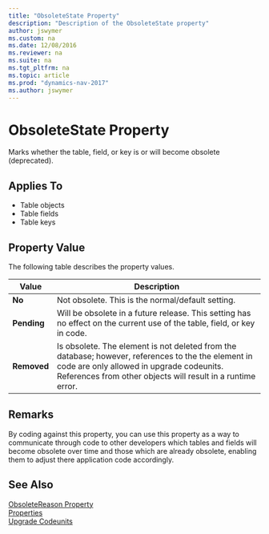 ```yaml
---
title: "ObsoleteState Property"
description: "Description of the ObsoleteState property"
author: jswymer
ms.custom: na
ms.date: 12/08/2016
ms.reviewer: na
ms.suite: na
ms.tgt_pltfrm: na
ms.topic: article
ms.prod: "dynamics-nav-2017"
ms.author: jswymer
---
```

# ObsoleteState Property
Marks whether the table, field, or key is or will become obsolete (deprecated).   

## Applies To  

-   Table objects
-   Table fields
-   Table keys
  
## Property Value  
 The following table describes the property values.  

|  Value  |  Description  |
|---------|---------------|  
|**No**|Not obsolete. This is the normal/default setting.|  
|**Pending**|Will be obsolete in a future release. This setting has no effect on the current use of the table, field, or key in code. |  
|**Removed**|Is obsolete. The element is not deleted from the database; however, references to the the element in code are only allowed in upgrade codeunits. References from other objects will result in a runtime error.|   

## Remarks  
By coding against this property, you can use this property as a way to communicate through code to other developers which tables and fields will become obsolete over time and those which are already obsolete, enabling them to adjust there application code accordingly.

## See Also  
 [ObsoleteReason Property](Obsoletereason-property.md)  
 [Properties](Properties.md)  
 [Upgrade Codeunits](upgrade-codeunits.md)  


